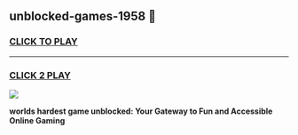 
## unblocked-games-1958 👋
<h3>
<a href="https://premium.freeplayer.one?title=unblocked-games-1958&ref=14F">CLICK TO PLAY</a></h3>
<hr>

<h3>
<a href="https://premium.freeplayer.one?title=unblocked-games-1958&ref=14F">CLICK 2 PLAY</a>
  
</h3>

<a href="https://premium.freeplayer.one?title=unblocked-games-1958&ref=12F/"><img src="https://clearcache.store/games.png"></a>


**worlds hardest game unblocked: Your Gateway to Fun and Accessible Online Gaming**

